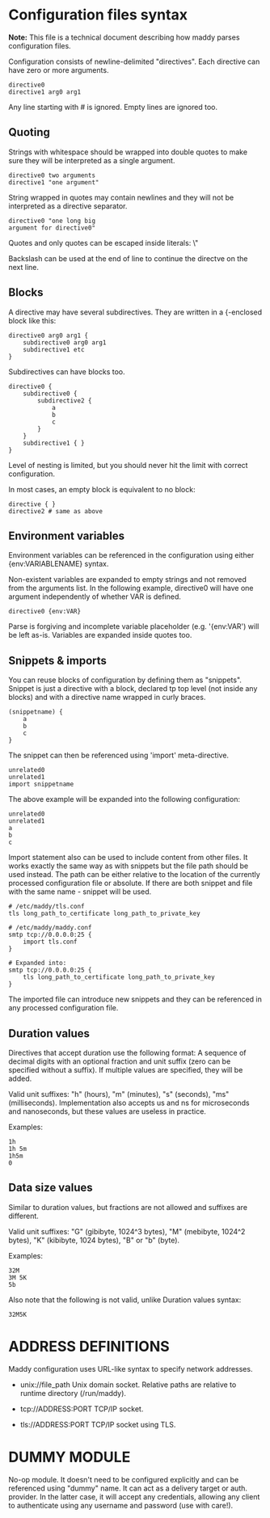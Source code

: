 # Configuration files syntax

**Note:** This file is a technical document describing how
maddy parses configuration files.

Configuration consists of newline-delimited "directives". Each directive can
have zero or more arguments.

```
directive0
directive1 arg0 arg1
```

Any line starting with # is ignored. Empty lines are ignored too.

## Quoting

Strings with whitespace should be wrapped into double quotes to make sure they
will be interpreted as a single argument.

```
directive0 two arguments
directive1 "one argument"
```

String wrapped in quotes may contain newlines and they will not be interpreted
as a directive separator.

```
directive0 "one long big
argument for directive0"
```

Quotes and only quotes can be escaped inside literals: \\"

Backslash can be used at the end of line to continue the directve on the next
line.

## Blocks

A directive may have several subdirectives. They are written in a {-enclosed
block like this:
```
directive0 arg0 arg1 {
    subdirective0 arg0 arg1
    subdirective1 etc
}
```

Subdirectives can have blocks too.

```
directive0 {
    subdirective0 {
        subdirective2 {
            a
            b
            c
        }
    }
    subdirective1 { }
}
```

Level of nesting is limited, but you should never hit the limit with correct
configuration.

In most cases, an empty block is equivalent to no block:
```
directive { }
directive2 # same as above
```

## Environment variables

Environment variables can be referenced in the configuration using either
{env:VARIABLENAME} syntax.

Non-existent variables are expanded to empty strings and not removed from
the arguments list.  In the following example, directive0 will have one argument
independently of whether VAR is defined.

```
directive0 {env:VAR}
```

Parse is forgiving and incomplete variable placeholder (e.g. '{env:VAR') will
be left as-is. Variables are expanded inside quotes too.

## Snippets & imports

You can reuse blocks of configuration by defining them as "snippets". Snippet
is just a directive with a block, declared tp top level (not inside any blocks)
and with a directive name wrapped in curly braces.

```
(snippetname) {
    a
    b
    c
}
```

The snippet can then be referenced using 'import' meta-directive.

```
unrelated0
unrelated1
import snippetname
```

The above example will be expanded into the following configuration:

```
unrelated0
unrelated1
a
b
c
```

Import statement also can be used to include content from other files. It works
exactly the same way as with snippets but the file path should be used instead.
The path can be either relative to the location of the currently processed
configuration file or absolute. If there are both snippet and file with the
same name - snippet will be used.

```
# /etc/maddy/tls.conf
tls long_path_to_certificate long_path_to_private_key

# /etc/maddy/maddy.conf
smtp tcp://0.0.0.0:25 {
    import tls.conf
}
```

```
# Expanded into:
smtp tcp://0.0.0.0:25 {
    tls long_path_to_certificate long_path_to_private_key
}
```

The imported file can introduce new snippets and they can be referenced in any
processed configuration file.

## Duration values

Directives that accept duration use the following format: A sequence of decimal
digits with an optional fraction and unit suffix (zero can be specified without
a suffix). If multiple values are specified, they will be added.

Valid unit suffixes: "h" (hours), "m" (minutes), "s" (seconds), "ms" (milliseconds).
Implementation also accepts us and ns for microseconds and nanoseconds, but these
values are useless in practice.

Examples:
```
1h
1h 5m
1h5m
0
```

## Data size values

Similar to duration values, but fractions are not allowed and suffixes are different.

Valid unit suffixes: "G" (gibibyte, 1024^3 bytes), "M" (mebibyte, 1024^2 bytes),
"K" (kibibyte, 1024 bytes), "B" or "b" (byte).

Examples:
```
32M
3M 5K
5b
```

Also note that the following is not valid, unlike Duration values syntax:
```
32M5K
```

# ADDRESS DEFINITIONS

Maddy configuration uses URL-like syntax to specify network addresses.

- unix://file\_path
  Unix domain socket. Relative paths are relative to runtime directory
  (/run/maddy).

- tcp://ADDRESS:PORT
  TCP/IP socket.

- tls://ADDRESS:PORT
  TCP/IP socket using TLS.

# DUMMY MODULE

No-op module. It doesn't need to be configured explicitly and can be referenced
using "dummy" name. It can act as a delivery target or auth.
provider. In the latter case, it will accept any credentials, allowing any
client to authenticate using any username and password (use with care!).


